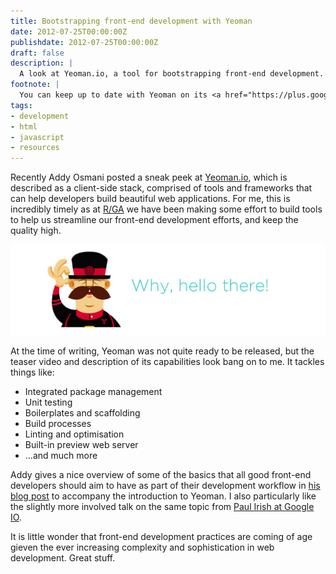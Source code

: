 ```yaml
---
title: Bootstrapping front-end development with Yeoman
date: 2012-07-25T00:00:00Z
publishdate: 2012-07-25T00:00:00Z
draft: false
description: |
  A look at Yeoman.io, a tool for bootstrapping front-end development. With videos form Addy Osmani and Paul Irish on the importance of development tooling.
footnote: |
  You can keep up to date with Yeoman on its <a href="https://plus.google.com/101063139999404044459/posts">Google Plus page</a>
tags:
- development
- html
- javascript
- resources
---
```


Recently Addy Osmani posted a sneak peek at <a href="http://yeoman.io/">Yeoman.io</a>, which is described as a client-side stack, comprised of tools and frameworks that can help developers  build beautiful web applications. For me, this is incredibly timely as at <a href="http://rga.com">R/GA</a> we have been making some effort to build tools to help us streamline our front-end development efforts, and keep the quality high.

<!--more-->
<img src="/images/yeoman.png" alt="">

<p>
    At the time of writing, Yeoman was not quite ready to be released, but the teaser video and description of its capabilities look bang on to me. It tackles things like:
</p>
<ul>
    <li>Integrated package management</li>
    <li>Unit testing</li>
    <li>Boilerplates and scaffolding</li>
    <li>Build processes</li>
    <li>Linting and optimisation</li>
    <li>Built-in preview web server</li>
    <li>...and much more</li>
</ul>
<p>
    Addy gives a nice overview of some of the basics that all good front-end developers should aim to have as part of their development workflow in <a href="http://addyosmani.com/blog/improved-developer-tooling-and-yeoman/">his blog post</a> to accompany the introduction to Yeoman.  I also particularly like the slightly more involved talk on the same topic from <a href="http://www.youtube.com/watch?v=Mk-tFn2Ix6g">Paul Irish at Google IO</a>.
</p>
<p>
    It is little wonder that front-end development practices are coming of age gieven the ever increasing complexity and sophistication in web development. Great stuff.
</p>
